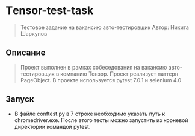 # Тensor-test-task

> Тестовое задание на вакансию авто-тестировщик
> Автор: Никита Шаркунов

## Описание
> Проект выполнен в рамках собеседования на вакансию авто-тестировщик в компанию Тензор. 
> Проект реализует паттерн PageObject. 
> В проекте используется pytest 7.0.1 и selenium 4.0

## Запуск
- В файле conftest.py в 7 строке необходимо указать путь к chromedriver.exe. После этого тесты можно запустить из корневой директории командой pytest.
